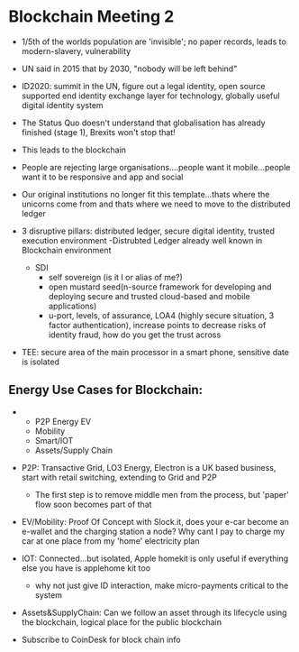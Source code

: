 # Blockchain Meeting 2

- 1/5th of the worlds population are &#39;invisible&#39;; no paper records, leads to modern-slavery, vulnerability
- UN said in 2015 that by 2030, &quot;nobody will be left behind&quot;
- ID2020: summit in the UN, figure out a legal identity, open source supported end identity exchange layer for technology, globally useful digital identity system
- The Status Quo doesn&#39;t understand that globalisation has already finished (stage 1), Brexits won&#39;t stop that!

- This leads to the blockchain
- People are rejecting large organisations….people want it mobile…people want it to be responsive and app and social

- Our original institutions no longer fit this template…thats where the unicorns come from and thats where we need to move to the distributed ledger

- 3 disruptive pillars: distributed ledger, secure digital identity, trusted execution environment
	-Distrubted Ledger already well known in Blockchain environment
	- SDI
		- self sovereign (is it I or alias of me?)
		- open mustard seed(n-source framework for developing and deploying secure and trusted cloud-based and mobile applications)
		- u-port, levels, of assurance, LOA4 (highly secure situation, 3 factor authentication), increase points to decrease risks of identity fraud, how do you get the trust across

- TEE: secure area of the main processor in a smart phone, sensitive date is isolated

## Energy Use Cases for Blockchain:

-
  - P2P Energy EV
  - Mobility
  - Smart/IOT
  - Assets/Supply Chain

- P2P: Transactive Grid, LO3 Energy, Electron is a UK based business, start with retail switching, extending to Grid and P2P
  - The first step is to remove middle men from the process, but &#39;paper&#39; flow soon becomes part of that
- EV/Mobility: Proof Of Concept with Slock.it, does your e-car become an e-wallet and the charging station a node? Why cant I pay to charge my car at one place from my &#39;home&#39; electricity plan
- IOT: Connected...but isolated, Apple homekit is only useful if everything else you have is applehome kit too
  - why not just give ID interaction, make micro-payments critical to the system

- Assets&amp;SupplyChain: Can we follow an asset through its lifecycle using the blockchain, logical place for the public blockchain
- Subscribe to CoinDesk for block chain info


